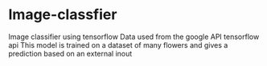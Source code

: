 # Image-classfier
Image classifier using tensorflow
Data used from the google API tensorflow api
This model is trained on a dataset of many flowers and gives a prediction based on an external inout
